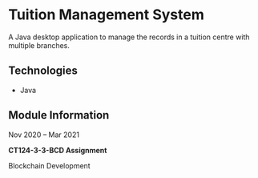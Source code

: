 # Tuition Management System
A Java desktop application to manage the records in a tuition centre with multiple branches.

## Technologies
* Java

## Module Information
Nov 2020 – Mar 2021

**CT124-3-3-BCD Assignment**

Blockchain Development
